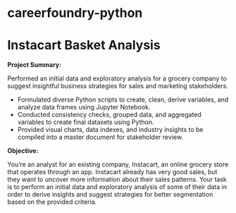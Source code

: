 # careerfoundry-python

# Instacart Basket Analysis

**Project Summary:**

Performed an initial data and exploratory analysis for a grocery company to suggest insightful business strategies for sales and marketing stakeholders.

- Formulated diverse Python scripts to create, clean, derive variables, and analyze data frames using Jupyter Notebook.
- Conducted consistency checks, grouped data, and aggregated variables to create final datasets using Python.
- Provided visual charts, data indexes, and industry insights to be compiled into a master document for stakeholder review.

**Objective:**

You’re an analyst for an existing company, Instacart, an online grocery store
that operates through an app. Instacart already has very good sales, but they
want to uncover more information about their sales patterns. Your task is to
perform an initial data and exploratory analysis of some of their data in order
to derive insights and suggest strategies for better segmentation based on
the provided criteria.
